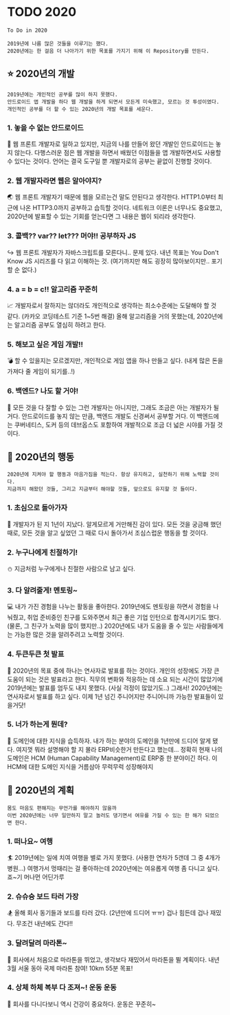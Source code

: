 # TODO 2020
```
To Do in 2020

2019년에 나름 많은 것들을 이루기는 했다.
2020년에는 한 걸음 더 나아가기 위한 목표를 가지기 위해 이 Repository를 만든다.
```

## :star: 2020년의 개발
```
2019년에는 개인적인 공부를 많이 하지 못했다.
안드로이드 앱 개발을 하다 웹 개발을 하게 되면서 모든게 미숙했고, 모르는 것 투성이였다.
개인적인 공부를 더 할 수 있는 2020년의 개발 목표를 세운다.
```

### 1. 놓을 수 없는 안드로이드 
:green_heart: 웹 프론트 개발자로 일하고 있지만, 지금의 나를 만들어 왔던 개발인 안드로이드는 놓지 않는다. 다행스러운 점은 웹 개발을 하면서 배웠던 이점들을 앱 개발하면서도 사용할 수 있다는 것이다. 언어는 결국 도구일 뿐 개발자로의 공부는 끝없이 진행할 것이다.

### 2. 웹 개발자라면 웹은 알아야지?
:earth_asia: 웹 프론트 개발자기 때문에 웹을 모르는건 말도 안된다고 생각한다. HTTP1.0부터 최근에 나온 HTTP3.0까지 공부하고 습득할 것이다. 네트워크 이론은 너무나도 중요했고, 2020년에 발표할 수 있는 기회를 얻는다면 그 내용은 웹이 되리라 생각한다.

### 3. 콜백?? var?? let??? 머야!! 공부하자 JS
:arrow_right_hook: 웹 프론트 개발자가 자바스크립트를 모른다니.. 문제 있다. 내년 목표는 You Don't Know JS 시리즈를 다 읽고 이해하는 것. (여기까지만 해도 굉장히 많아보이지만.. 포기할 순 없다.)

### 4. a = b = c!! 알고리즘 꾸준히
:chart_with_upwards_trend: 개발자로서 잘하지는 않더라도 개인적으로 생각하는 최소수준에는 도달해야 할 것 같다. (카카오 코딩테스트 기준 1~5번 해결) 올해 알고리즘을 거의 못했는데, 2020년에는 알고리즘 공부도 열심히 하려고 한다.

### 5. 해보고 싶은 게임 개발!!
:bomb: 할 수 있을지는 모르겠지만, 개인적으로 게임 앱을 하나 만들고 싶다. (내게 많은 돈을 가져다 줄 게임이 되기를..!)

### 6. 백엔드? 나도 할 거야!
:city_sunset: 모든 것을 다 잘할 수 있는 그런 개발자는 아니지만, 그래도 조금은 아는 개발자가 될거다. 안드로이드를 놓지 않는 만큼, 백엔드 개발도 신경써서 공부할 거다. 이 백엔드에는 쿠버네티스, 도커 등의 데브옵스도 포함하여 개발적으로 조금 더 넓은 시야를 가질 것이다.


## :runner: 2020년의 행동
```
2020년에 지켜야 할 행동과 마음가짐을 적는다. 항상 유지하고, 실천하기 위해 노력할 것이다.
지금까지 해왔던 것들, 그리고 지금부터 해야할 것들, 앞으로도 유지할 것 들이다.
```

### 1. 초심으로 돌아가자
:seedling: 개발자가 된 지 1년이 지났다. 알게모르게 거만해진 감이 있다. 모든 것을 궁금해 했던 때로, 모든 것을 알고 싶었던 그 때로 다시 돌아가서 조심스럽운 행동을 할 것이다. 

### 2. 누구나에게 친절하기!
:snowman: 지금처럼 누구에게나 친절한 사람으로 남고 싶다.

### 3. 다 알려줄게! 멘토링~
:computer: 내가 가진 경험을 나누는 활동을 좋아한다. 2019년에도 멘토링을 하면서 경험을 나눠줬고, 취업 준비중인 친구를 도와주면서 최근 좋은 기업 인턴으로 합격시키기도 했다. (물론, 그 친구가 노력을 많이 했지만..)
2020년에도 내가 도움을 줄 수 있는 사람들에게는 가능한 많은 것을 알려주려고 노력할 것이다.

### 4. 두큰두큰 첫 발표
:speech_balloon: 2020년의 목표 중에 하나는 연사자로 발표를 하는 것이다. 개인의 성장에도 가장 큰 도움이 되는 것은 발표라고 한다. 직무의 변화와 적응하는 데 소요 되는 시간이 많았기에 2019년에는 발표를 엄두도 내지 못했다. (사실 걱정이 많았기도..)
그래서! 2020년에는 연사자로서 발표를 하고 싶다. 이제 1년 넘긴 주니어지만 주니어니까 가능한 발표들이 있을거닷!

### 5. 너가 하는게 뭔데?
:green_book: 도메인에 대한 지식을 습득하자. 내가 하는 분야의 도메인을 1년만에 드디어 알게 됐다. 여지껏 뭐라 설명해야 할 지 몰라 ERP비슷한거 만든다고 했는데... 정확히 현재 나의 도메인은 HCM (Human Capability Management)로 ERP중 한 분야이긴 하다. 이 HCM에 대한 도메인 지식을 거름삼아 무럭무럭 성장해야지

## :gem: 2020년의 계획
```
몸도 마음도 편해지는 무언가를 해야하지 않을까
이번 2020년에는 너무 일만하지 말고 놀러도 댕기면서 여유를 가질 수 있는 한 해가 되었으면 한다.
```

### 1. 떠나요~ 여행
:surfer: 2019년에는 일에 치여 여행을 별로 가지 못했다. (사용한 연차가 5갠데 그 중 4개가 병원...) 여행가서 멍때리는 걸 좋아하는데 2020년에는 여유롭게 여행 좀 다니고 싶다. 죠~기 머나먼 어딘가루

### 2. 슈슈슝 보드 타러 가장
:snowboarder: 올해 회사 동기들과 보드를 타러 갔다. (2년만에 드디어 ㅠㅠ) 겁나 힘든데 겁나 재밌다. 무조건 내년에도 간다!!

### 3. 달려달려 마라톤~
:running: 회사에서 처음으로 마라톤을 뛰었고, 생각보다 재밌어서 마라톤을 뛸 계획이다. 내년 3월 서울 동아 국제 마라톤 참여! 10km 55분 목표!

### 4. 상체 하체 복부 다 조져~! 운동 운동
:muscle: 회사를 다니다보니 역시 건강이 중요하다. 운동은 꾸준히~
